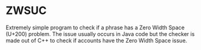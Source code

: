 # ZWSUC
Extremely simple program to check if a phrase has a Zero Width Space (U+200) problem. The issue usually occurs in Java code but the checker is made out of C++ to check if accounts have the Zero Width Space issue. 
